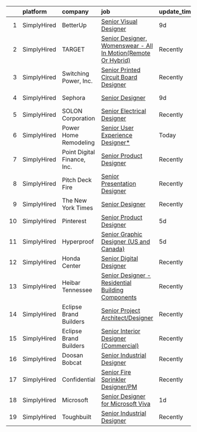 

|    | platform    | company                     | job                                                                                                                                                                       | update_time   | location          |
|---:|:------------|:----------------------------|:--------------------------------------------------------------------------------------------------------------------------------------------------------------------------|:--------------|:------------------|
|  1 | SimplyHired | BetterUp                    | [Senior Visual Designer](https://www.simplyhired.com/job/TgH0XynelgsrORge1VDxNkrzxOU6KqmcBb-pJ61EMHwwwwGpeIxC4w?q=senior+designer)                                        | 9d            | Austin, TX        |
|  2 | SimplyHired | TARGET                      | [Senior Designer, Womenswear - All In Motion(Remote Or Hybrid)](https://www.simplyhired.com/job/fQYXGI894wf_QoZVtvAilY51D3gqqvcloGKLSzt0H51cF_iO0WqwSw?q=senior+designer) | Recently      | Minneapolis, MN   |
|  3 | SimplyHired | Switching Power, Inc.       | [Senior Printed Circuit Board Designer](https://www.simplyhired.com/job/EGkLTk7i5SF53cVrlY3I6dmm6nS3uV1BWXhFe21llvHv-p_TvSbCoA?q=senior+designer)                         | Recently      | Ronkonkoma, NY    |
|  4 | SimplyHired | Sephora                     | [Senior Designer](https://www.simplyhired.com/job/P84d8BI8oujswEut3jCRJ1dnigxfdcCsGzrni91KvUVJiFkklZ3vjw?q=senior+designer)                                               | 9d            | San Francisco, CA |
|  5 | SimplyHired | SOLON Corporation           | [Senior Electrical Designer](https://www.simplyhired.com/job/jRhuRKNNSGKMJ2xB4WjCBXeATWM5poouJK1u3UWero-FNsDmmiYF5w?q=senior+designer)                                    | Recently      | Phoenix, AZ       |
|  6 | SimplyHired | Power Home Remodeling       | [Senior User Experience Designer*](https://www.simplyhired.com/job/MKD_n-ab_sWHkB8B5vfRCRFl07KV1tZ6PfsuoN5hxgd3Qx0rj3IBVw?q=senior+designer)                              | Today         | Glassboro, NJ     |
|  7 | SimplyHired | Point Digital Finance, Inc. | [Senior Product Designer](https://www.simplyhired.com/job/vJWVS7dnTYtj0DSw5_ziJd38EPxpvg8Wl2EQM5qhhbXLdbBK576RjQ?q=senior+designer)                                       | Recently      | Palo Alto, CA     |
|  8 | SimplyHired | Pitch Deck Fire             | [Senior Presentation Designer](https://www.simplyhired.com/job/jYNTnV-puvkSD-LiXWowLCQsrIrlIgUc9XdxbeCKV4VMJpASc_8p9Q?q=senior+designer)                                  | Recently      | Remote            |
|  9 | SimplyHired | The New York Times          | [Senior Designer](https://www.simplyhired.com/job/KgXRNCJWoU9UNHWfoz_QQ2DQ-KB6aLu_dpNhU5_lNxCg6s8OpcmdKQ?q=senior+designer)                                               | Recently      | New York, NY      |
| 10 | SimplyHired | Pinterest                   | [Senior Product Designer](https://www.simplyhired.com/job/LjnTCvkrAyEt5-XBZTIQnjcjR_cf6N5lLfjZhe0nqSXAgR6bV0TOLQ?q=senior+designer)                                       | 5d            | Remote            |
| 11 | SimplyHired | Hyperproof                  | [Senior Graphic Designer (US and Canada)](https://www.simplyhired.com/job/6Ybj6rqV7qHpB-Z_o_mw8DG8UQuKKbH7B77O_U6_mOEerA_TyliGtw?q=senior+designer)                       | 5d            | Seattle, WA       |
| 12 | SimplyHired | Honda Center                | [Senior Digital Designer](https://www.simplyhired.com/job/sMONFAxt3U47KWbDxPIjUb6vRFAA6G26CzqYZELf9iFTc_MQ-G8ong?q=senior+designer)                                       | Recently      | California        |
| 13 | SimplyHired | Heibar Tennessee            | [Senior Designer - Residential Building Components](https://www.simplyhired.com/job/LZNz9XFG3wNaY66UPqBKqeAY3BQmxjmYXYHekdoJ9RaImSvgmkDqpw?q=senior+designer)             | Recently      | Westmoreland, TN  |
| 14 | SimplyHired | Eclipse Brand Builders      | [Senior Project Architect/Designer](https://www.simplyhired.com/job/FjvorXWQp0IWIVl46O9yRKToTIS8RP19WqRWItKGudBf2r7jhoHoKA?q=senior+designer)                             | Recently      | Suwanee, GA       |
| 15 | SimplyHired | Eclipse Brand Builders      | [Senior Interior Designer (Commercial)](https://www.simplyhired.com/job/O31U44uTvCk6Md1bmIgfETA3an8SYJZ4OGX3bWRyC4ZDMFwFD5AwCg?q=senior+designer)                         | Recently      | Suwanee, GA       |
| 16 | SimplyHired | Doosan Bobcat               | [Senior Industrial Designer](https://www.simplyhired.com/job/t9gcUVNdYD9rFUci2nWQrqisloKpJ2SLm-MKmhdUTxyG4kpTA2nF5A?q=senior+designer)                                    | Recently      | Bismarck, ND      |
| 17 | SimplyHired | Confidential                | [Senior Fire Sprinkler Designer/PM](https://www.simplyhired.com/job/Qpimr_k2kSdCQKbKj6Clj6gy3BtvIRm4VxREu-soLH3_3JdoG6TpAA?q=senior+designer)                             | Recently      | Marietta, GA      |
| 18 | SimplyHired | Microsoft                   | [Senior Designer for Microsoft Viva](https://www.simplyhired.com/job/tRtUvWkHauHtVWqjmkce5CFwUof2YSDFPDsfq87Sjv-imzYjCmKs_g?q=senior+designer)                            | 1d            | Redmond, WA       |
| 19 | SimplyHired | Toughbuilt                  | [Senior Industrial Designer](https://www.simplyhired.com/job/lmGtJmpwvCzmf2f0rfUBhJ-cjvo2ABQmQyzH1yj52ErlE1wJoeIUNA?q=senior+designer)                                    | Recently      | Irvine, CA        |